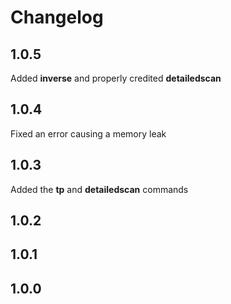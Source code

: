 # Changelog
## 1.0.5
Added **inverse** and properly credited **detailedscan**
## 1.0.4
Fixed an error causing a memory leak
## 1.0.3
Added the **tp** and **detailedscan** commands
## 1.0.2
## 1.0.1
## 1.0.0